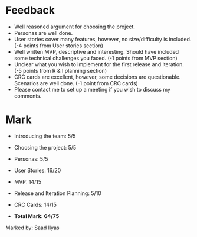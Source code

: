 # Feedback

* Well reasoned argument for choosing the project.
* Personas are well done.
* User stories cover many features, however, no size/difficulty is included. (-4 points from User stories section)
* Well written MVP, descriptive and interesting. Should have included some technical challenges you faced. (-1 points from MVP section)
* Unclear what you wish to implement for the first release and iteration. (-5 points from R & I planning section)
* CRC cards are excellent, however, some decisions are questionable. Scenarios are well done. (-1 point from CRC cards)
* Please contact me to set up a meeting if you wish to discuss my comments.


# Mark

* Introducing the team: 5/5
* Choosing the project: 5/5
* Personas: 5/5
* User Stories: 16/20
* MVP: 14/15
* Release and Iteration Planning: 5/10
* CRC Cards: 14/15

* **Total Mark: 64/75**


Marked by: Saad Ilyas
